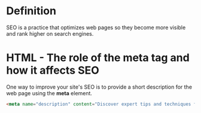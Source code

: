# Definition

SEO is a practice that optimizes web pages so they become more visible and rank higher on search engines.

# HTML - The role of the meta tag and how it affects SEO 

One way to improve your site's SEO is to provide a short description for the web page using the **meta** element.  
```html
<meta name="description" content="Discover expert tips and techniques for gardening" />
```
